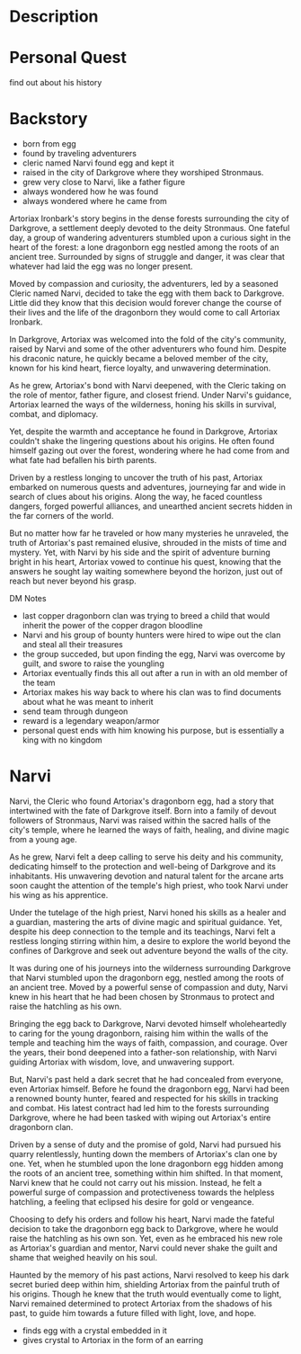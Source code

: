 # Description

# Personal Quest

find out about his history

# Backstory

- born from egg
- found by traveling adventurers
- cleric named Narvi found egg and kept it
- raised in the city of Darkgrove where they worshiped Stronmaus.
- grew very close to Narvi, like a father figure
- always wondered how he was found
- always wondered where he came from

Artoriax Ironbark's story begins in the dense forests surrounding the city of Darkgrove, a settlement deeply devoted to the deity Stronmaus. One fateful day, a group of wandering adventurers stumbled upon a curious sight in the heart of the forest: a lone dragonborn egg nestled among the roots of an ancient tree. Surrounded by signs of struggle and danger, it was clear that whatever had laid the egg was no longer present.

Moved by compassion and curiosity, the adventurers, led by a seasoned Cleric named Narvi, decided to take the egg with them back to Darkgrove. Little did they know that this decision would forever change the course of their lives and the life of the dragonborn they would come to call Artoriax Ironbark.

In Darkgrove, Artoriax was welcomed into the fold of the city's community, raised by Narvi and some of the other adventurers who found him. Despite his draconic nature, he quickly became a beloved member of the city, known for his kind heart, fierce loyalty, and unwavering determination.

As he grew, Artoriax's bond with Narvi deepened, with the Cleric taking on the role of mentor, father figure, and closest friend. Under Narvi's guidance, Artoriax learned the ways of the wilderness, honing his skills in survival, combat, and diplomacy.

Yet, despite the warmth and acceptance he found in Darkgrove, Artoriax couldn't shake the lingering questions about his origins. He often found himself gazing out over the forest, wondering where he had come from and what fate had befallen his birth parents.

Driven by a restless longing to uncover the truth of his past, Artoriax embarked on numerous quests and adventures, journeying far and wide in search of clues about his origins. Along the way, he faced countless dangers, forged powerful alliances, and unearthed ancient secrets hidden in the far corners of the world.

But no matter how far he traveled or how many mysteries he unraveled, the truth of Artoriax's past remained elusive, shrouded in the mists of time and mystery. Yet, with Narvi by his side and the spirit of adventure burning bright in his heart, Artoriax vowed to continue his quest, knowing that the answers he sought lay waiting somewhere beyond the horizon, just out of reach but never beyond his grasp.

DM Notes

- last copper dragonborn clan was trying to breed a child that would inherit the power of the copper dragon bloodline
- Narvi and his group of bounty hunters were hired to wipe out the clan and steal all their treasures
- the group succeded, but upon finding the egg, Narvi was overcome by guilt, and swore to raise the youngling
- Artoriax eventually finds this all out after a run in with an old member of the team
- Artoriax makes his way back to where his clan was to find documents about what he was meant to inherit
- send team through dungeon
- reward is a legendary weapon/armor
- personal quest ends with him knowing his purpose, but is essentially a king with no kingdom

# Narvi

Narvi, the Cleric who found Artoriax's dragonborn egg, had a story that intertwined with the fate of Darkgrove itself. Born into a family of devout followers of Stronmaus, Narvi was raised within the sacred halls of the city's temple, where he learned the ways of faith, healing, and divine magic from a young age.

As he grew, Narvi felt a deep calling to serve his deity and his community, dedicating himself to the protection and well-being of Darkgrove and its inhabitants. His unwavering devotion and natural talent for the arcane arts soon caught the attention of the temple's high priest, who took Narvi under his wing as his apprentice.

Under the tutelage of the high priest, Narvi honed his skills as a healer and a guardian, mastering the arts of divine magic and spiritual guidance. Yet, despite his deep connection to the temple and its teachings, Narvi felt a restless longing stirring within him, a desire to explore the world beyond the confines of Darkgrove and seek out adventure beyond the walls of the city.

It was during one of his journeys into the wilderness surrounding Darkgrove that Narvi stumbled upon the dragonborn egg, nestled among the roots of an ancient tree. Moved by a powerful sense of compassion and duty, Narvi knew in his heart that he had been chosen by Stronmaus to protect and raise the hatchling as his own.

Bringing the egg back to Darkgrove, Narvi devoted himself wholeheartedly to caring for the young dragonborn, raising him within the walls of the temple and teaching him the ways of faith, compassion, and courage. Over the years, their bond deepened into a father-son relationship, with Narvi guiding Artoriax with wisdom, love, and unwavering support.

But, Narvi's past held a dark secret that he had concealed from everyone, even Artoriax himself. Before he found the dragonborn egg, Narvi had been a renowned bounty hunter, feared and respected for his skills in tracking and combat. His latest contract had led him to the forests surrounding Darkgrove, where he had been tasked with wiping out Artoriax's entire dragonborn clan.

Driven by a sense of duty and the promise of gold, Narvi had pursued his quarry relentlessly, hunting down the members of Artoriax's clan one by one. Yet, when he stumbled upon the lone dragonborn egg hidden among the roots of an ancient tree, something within him shifted. In that moment, Narvi knew that he could not carry out his mission. Instead, he felt a powerful surge of compassion and protectiveness towards the helpless hatchling, a feeling that eclipsed his desire for gold or vengeance.

Choosing to defy his orders and follow his heart, Narvi made the fateful decision to take the dragonborn egg back to Darkgrove, where he would raise the hatchling as his own son. Yet, even as he embraced his new role as Artoriax's guardian and mentor, Narvi could never shake the guilt and shame that weighed heavily on his soul.

Haunted by the memory of his past actions, Narvi resolved to keep his dark secret buried deep within him, shielding Artoriax from the painful truth of his origins. Though he knew that the truth would eventually come to light, Narvi remained determined to protect Artoriax from the shadows of his past, to guide him towards a future filled with light, love, and hope.

- finds egg with a crystal embedded in it
- gives crystal to Artoriax in the form of an earring
